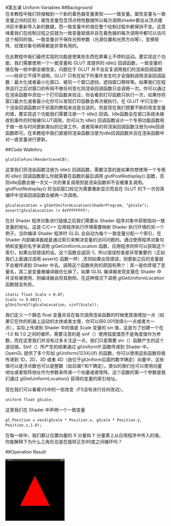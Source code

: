 #第五课 Uniform Variables
##Background  
在本教程中我们将接触到一个新的着色器变量类型——一致变量。属性变量与一致变量之间的区别：属性变量包含顶点特性数据所以每次调用shader都会从顶点缓冲区中重新导入新的数据，而一致变量中的值在整个绘制过程中都保持不变。这意味着我们在绘制过程之前就为一致变量赋值并且在着色器的每次调用中都可以访问这个相同的值。一致变量对于保存光照参数（光源位置和光照方向等），变换矩阵、纹理对象句柄等都是非常有用的。

在此教程中我们最终实现的功能是使某些东西在屏幕上不停的运动。要实现这个功能，我们需要使用一个一致变量和 GLUT 库提供的 idle() 回调函数，一致变量的值在每一帧中都会被改变。问题在于 GLUT 并不会反复调用我们的渲染回调函数——除非它不得不调用。GLUT 只有在如下列事件发生时才会强制调用渲染回调函数：最大化或者最小化窗口、被另一个窗口遮挡，遮挡窗口移除等。如果我们在程序运行之后对窗口的布局不做任何变化则渲染回调函数只会调用一次。你可以通过在渲染函数中添加一个打印函数来验证，你会看到打印函数只执行一次，如果你将窗口最大化或者最小化你可以发现打印函数会再次被执行。在 GLUT 中只注册一个渲染回调函数对于前面的教程来说是合适的，但是现在我们想要不断的改变变量的值，要实现这个功能我们需要注册一个 idle() 回调。Idle函数会在窗口系统未接收到事件的时候被GLUT调用，你可以为 idle() 回调函数设计一个专用功能函数用于做一些与时间更新类似的记录工作，或者简单的将渲染回调函数注册为idle回调函数即可。在本教程中我们直接将渲染函数注册为idle回调函数并且在渲染函数中对一直变量进行更新。  

##Code Walkthru

```
glutIdleFunc(RenderSceneCB);
```

这里我们将渲染函数注册为 idle() 回调函数，需要注意的是如果你想使用一个专用的 idle() 回调函数那么你就需要在函数的最后调用 glutPostRedisplay() 函数，否则idle函数会被一次又一次的重复调用但是渲染函数却不会被重复调用。glutPostRedisplay() 将当前窗口标记为需要重新显示而且在 GLUT 的下一次仿真循环中渲染回调函数会被再一次调用。  

```
gScaleLocation = glGetUniformLocation(ShaderProgram, "gScale");
assert(gScaleLocation != 0xFFFFFFFF);
```

在对 Shader 程序对象进行链接之后我们需要从 Shader 程序对象中获取指向一致变量的地址。这是 C/C++ 应用程序执行环境需要映射 Shader 执行环境的另一个例子。当你编译 Shader 程序时 GLSL 会自动为每个一致变量分配一个索引，在 Shader 内部编译器就是通过索引来解决变量的访问问题的。通过使用程序对象句柄和变量的名字来调用 glGetUniformLocation 函数，应用程序同样可以获取这个索引，如果出现错误的话，这个函数会返回-1。所以错误检查是非常重要的（正如我们上面通过调用 assert() 函数一样）,否则如果出现错误，则更新之后的变量就不会被传递到 Shader 中去。调用这个函数失败的原因有两个：其一是你弄错了变量名，其二是变量被编译器优化掉了。如果 GLSL 编译器发现变量在 Shader 中并没有被使用，则编译器会将其剔除。在这种情况下调用 glGetUniformLocation 函数就会失败。  

```
static float Scale = 0.0f;
Scale += 0.001f;
glUniform1f(gScaleLocation, sinf(Scale));
```

我们定义一个静态 float 变量并且在每次调用渲染函数的时候使其值增加一点（如果它在你的机器上运动的太快或者太慢，你可以将0.001改得小一点或者大一点），实际上传递到 Shader 中的值是 Scale 变量的 sin 值，这是为了创建一个在 -1.0 和 1.0 之间的循环。需要注意的是 sinf（）使用弧度值而不是角度值作为参数，而在这里我们并没有过多关注这一点，我们只是需要 sin（）函数产生的这个波动值。Sinf（）所产生的结果通过 glUniform1f 函数传递到 Shader 中。OpenGL 提供了多个形如 glUniform{1234}{if} 的函数，你可以使用这些函数将值传递到 1D，2D，3D 或者 4D（由位于glUniform后面的数字确定）向量中，这些值可以是浮点数也可以是整数（由后缀‘i’和‘f’确定）。类似的我们也可以使用向量地址或者矩阵地址作为参数来传递一个向量或者矩阵。这个函数的第一个参数是我们通过 glGetUniformLocation() 获得的变量的索引地址。  

现在我们可以看看VS中的一些改变（FS没有进行任何改动）。  

```
uniform float gScale;
```

这里我们在 Shader 中声明一个一致变量  

```
gl_Position = vec4(gScale * Position.x, gScale * Position.y, Position.z,1.0);
```

在每一帧中，我们都让位置向量的 X 分量和 Y 分量乘上从应用程序中传入的值。你能解释下为什么三角形总是在旋转正负90度之间循环吗？  

##Operation Result  

![](images/picture051.jpg)